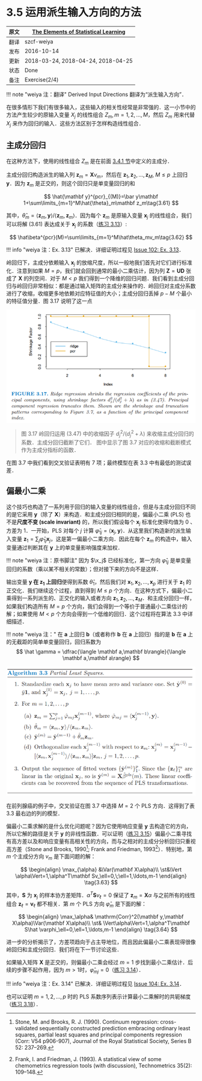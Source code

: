 # 3.5 运用派生输入方向的方法

| 原文   | [The Elements of Statistical Learning](https://web.stanford.edu/~hastie/ElemStatLearn/printings/ESLII_print12.pdf) |
| ---- | ---------------------------------------- |
| 翻译   | szcf-weiya                               |
| 发布 | 2016-10-14 |
| 更新 | 2018-03-24, 2018-04-24, 2018-04-25|
| 状态 |Done|
|备注| Exercise(2/4)|

!!! note "weiya 注：翻译"
    Derived Input Directions 翻译为“派生输入方向”．

在很多情形下我们有很多输入，这些输入的相关性经常是非常强的．这一小节中的方法产生较少的原输入变量 $X_j$ 的线性组合 $Z_m,m=1,2,\ldots,M$，然后 $Z_m$ 用来代替 $X_j$ 来作为回归的输入．这些方法区别于怎样构造线性组合．

## 主成分回归

在这种方法下，使用的线性组合 $Z_m$ 是在前面 [3.4.1 节](./3.4-Shrinkage-Methods/index.html)中定义的主成分．

主成分回归构造派生的输入列 $\mathbf z_m=\mathbf Xv_m$，然后在 $\mathbf z_1,\mathbf z_2,\ldots,\mathbf z_M,\; M\le p$ 上回归 $\mathbf y$．因为 $\mathbf z_m$ 是正交的，则这个回归只是单变量回归的和

$$
\hat{\mathbf y}^{pcr}_{(M)}=\bar y\mathbf 1+\sum\limits_{m=1}^M\hat{\theta}_m\mathbf z_m\tag{3.61}
$$

其中，$\hat\theta_m=\langle \mathbf z_m,\mathbf y\rangle/\langle\mathbf z_m,\mathbf z_m\rangle$．因为每个 $\mathbf z_m$ 是原输入变量 $\mathbf x_j$ 的线性组合，我们可以将解 (3.61) 表达成关于 $\mathbf x_j$ 的系数（[练习 3.13](https://github.com/szcf-weiya/ESL-CN/issues/102)）:

$$
\hat\beta^{pcr}(M)=\sum\limits_{m=1}^M\hat\theta_mv_m\tag{3.62}
$$

!!! info "weiya 注：Ex. 3.13"
    已解决．详细证明过程见 [Issue 102: Ex. 3.13](https://github.com/szcf-weiya/ESL-CN/issues/102)．

岭回归下，主成分依赖输入 $\mathbf x_j$ 的放缩尺度，所以一般地我们首先对它们进行标准化．注意到如果 $M=p$，我们就会回到通常的最小二乘估计，因为列 $\mathbf Z=\mathbf U\mathbf D$ 张成了 $\mathbf X$ 的列空间．对于 $M < p$ 我们得到一个降维的回归问题．我们看到主成分回归与岭回归非常相似：都是通过输入矩阵的主成分来操作的．岭回归对主成分系数进行了收缩，收缩更多地依赖对应特征值的大小；主成分回归丢掉 $p-M$ 个最小的特征值分量．图 3.17 说明了这一点

![](../img/03/fig3.17.png)

> 图 3.17 岭回归运用 (3.47) 中的收缩因子 $d_j^2/(d_j^2+\lambda)$ 来收缩主成分回归的系数．主成分回归截断了它们． 图中显示了图 3.7 对应的收缩和截断模式作为主成分指标的函数．

在图 3.7 中我们看到交叉验证表明有 7 项；最终模型在表 3.3 中有最低的测试误差．

## 偏最小二乘

这个技巧也构造了一系列用于回归的输入变量的线性组合，但是与主成分回归不同的是它采用 $\mathbf y$（除了 $\mathbf X$）来构造．和主成分回归相同的是，偏最小二乘 (PLS) 也不是**尺度不变 (scale invariant)** 的，所以我们假设每个 $\mathbf x_j$ 标准化使得均值为 0 、方差为 1．一开始，PLS 对每个 $j$ 计算 $\hat \varphi_{1j}=\langle \mathbf x_j, \mathbf y\rangle$．从这里我们构造新的派生输入变量 $\mathbf z_1=\sum_j\hat \varphi_{1j}\mathbf x_j$，这是第一偏最小二乘方向．因此在每个 $\mathbf z_m$ 的构造中，输入变量通过判断其在 $\mathbf y$ 上的单变量影响强度来加权．

!!! note "weiya 注：原书脚注"
    因为 $\x_j$ 已经标准化，第一方向 $\hat\varphi_{1j}$ 是单变量回归的系数（乘以某不相关的常数）；但对接下来的方向不是这样．

输出变量 **$\mathbf y$ 在 $\mathbf z_1$ 上回归**便得到系数 $\hat \theta_1$，然后我们对 $\mathbf x_1,\mathbf x_2,\ldots,\mathbf x_p$ 进行关于 $\mathbf z_1$ 的正交化．我们继续这个过程，直到得到 $M\le p$ 个方向．在这种方式下，偏最小二乘得到一系列派生的、正交化的输入或者方向 $\mathbf z_1,\mathbf z_2,\ldots, \mathbf z_M$．和主成分回归一样，如果我们构造所有 $M=p$ 个方向，我们会得到一个等价于普通最小二乘估计的解；如果使用 $M< p$ 个方向会得到一个低维的回归．这个过程将在算法 3.3 中详细描述．

!!! note "weiya 注："
    在 $\mathbf a$ 上回归 $\mathbf b$（或者称作 $\mathbf b$ 在 $\mathbf a$ 上回归）指的是
    $\mathbf b$ 在 $\mathbf a$ 上的无截距的简单单变量回归，回归系数为
    $$
    \hat \gamma = \dfrac{\langle \mathbf a,\mathbf b\rangle}{\langle \mathbf a,\mathbf a\rangle}
    $$
    <!--同时这一过程也称作 $\mathbf b$ 关于 $\mathbf a$ 正交化-->


![](../img/03/Alg3.3.png)

<!--
****
算法 3.3 偏最小二乘
****

1. 对$\mathbf x_j$标准化使得均值为0、方差为1.令$\hat{\mathbf y}^{(0)}=\bar y\mathbf 1$, 并且$\mathbf x_j^{(0)}=\mathbf x_j,\;j=1,\ldots,p$.
2. 对于$m=1,2,\ldots,p$
   1. $\mathbf z_m=\sum_{j=1}^p\hat \varphi_{mj}\mathbf x_j^{(m-1)}$, 其中$\hat \varphi_{mj}=\langle\mathbf x_j^{(m-1)},\mathbf y\rangle$
   2. $\hat \theta_m=\langle \mathbf z_m, \mathbf y\rangle/\langle \mathbf z_m,\mathbf z_m\rangle$
   3. $\hat{\mathbf y}^{(m)}=\hat{\mathbf y}^{(m-1)}+\hat\theta_m\mathbf z_m$
   4. 对每个$\mathbf x_j^{(m-1)}$关于$\mathbf z_m$正交化：$\mathbf x_j^{(m)}=\mathbf x_j^{(m-1)}-\dfrac{\langle \mathbf z_m,\mathbf x_j\rangle}{\langle \mathbf z_m,\mathbf z_m\rangle}\mathbf z_m,\; j=1,2,\ldots,p.$
3. 输出拟合向量序列$\{\hat{\mathbf y^{(m)}}\}^p_1$．因为$\{\mathbf z_\ell\}^m_1$关于原输入变量$\mathbf x_j$为线性的，所以是$\hat {\mathbf y}^{(m)}=\mathbf X \hat \beta^{pls}(m)$.这些线性系数可以通过PLS转换的序列重新得到．
****
-->


在前列腺癌的例子中，交叉验证在图 3.7 中选择 $M=2$ 个 PLS 方向．这得到了表 3.3 最右边的列的模型．

偏最小二乘求解的是什么优化问题呢？因为它使用响应变量 $\mathbf y$ 去构造它的方向，所以它解的路径是关于 $\mathbf y$ 的非线性函数．可以证明（[练习 3.15](https://github.com/szcf-weiya/ESL-CN/issues/103)）偏最小二乘寻找有高方差以及和响应变量有高相关性的方向，而与之相对的主成分分析回归只重视高方差（Stone and Brooks, 1990[^1]; Frank and Friedman, 1993[^2]）．特别地，第 $m$ 个主成分方向 $v_m$ 是下面问题的解：

$$
\begin{align}
\max_{\alpha} &\Var(\mathbf X\alpha)\\
\st&\Vert \alpha\Vert=1,\alpha^T\mathbf Sv_\ell=0,\;\ell=1,\ldots,m-1
\end{align}
\tag{3.63}
$$

其中，$\mathbf S$ 为 $\mathbf x_j$ 的样本协方差矩阵．$\alpha^T\mathbf Sv_\ell=0$ 保证了 $\mathbf z_m=\mathbf X\alpha$ 与之前所有的线性组合 $\mathbf z_\ell=\mathbf v_\ell$ 都不相关．第 $m$ 个 PLS 方向 $\hat \varphi_m$ 是下面的解：

$$
\begin{align}
\max_\alpha& \mathrm{Corr}^2(\mathbf y,\mathbf X\alpha)\Var(\mathbf X\alpha)\\
\st& \Vert\alpha\Vert=1,\alpha^T\mathbf S\hat \varphi_\ell=0,\ell=1,\ldots,m-1
\end{align}
\tag{3.64}
$$

进一步的分析揭示了，方差项趋向于占主导地位，而且因此偏最小二乘表现得很像岭回归和主成分回归．我们将在下一节讨论这些．

如果输入矩阵 $\mathbf X$ 是正交的，则偏最小二乘会经过 $m=1$ 步找到最小二乘估计．后续的步骤不起作用，因为 $m >1\text{时}，\hat \varphi_{mj}=0$（[练习 3.14](https://github.com/szcf-weiya/ESL-CN/issues/104)）．

!!! info "weiya 注：Ex. 3.14"
    已解决．详细证明过程见 [Issue 104: Ex. 3.14](https://github.com/szcf-weiya/ESL-CN/issues/104)．

也可以证明 $m=1,2,\ldots,p$ 时的 PLS 系数序列表示计算最小二乘解时的共轭梯度（[练习 3.18](https://github.com/szcf-weiya/ESL-CN/issues/105)）．

[^1]: Stone, M. and Brooks, R. J. (1990). Continuum regression: cross-validated sequentially constructed prediction embracing ordinary least squares, partial least squares and principal components regression (Corr: V54 p906-907), Journal of the Royal Statistical Society, Series B 52: 237–269.
[^2]: Frank, I. and Friedman, J. (1993). A statistical view of some chemometrics regression tools (with discussion), Technometrics 35(2): 109–148.
